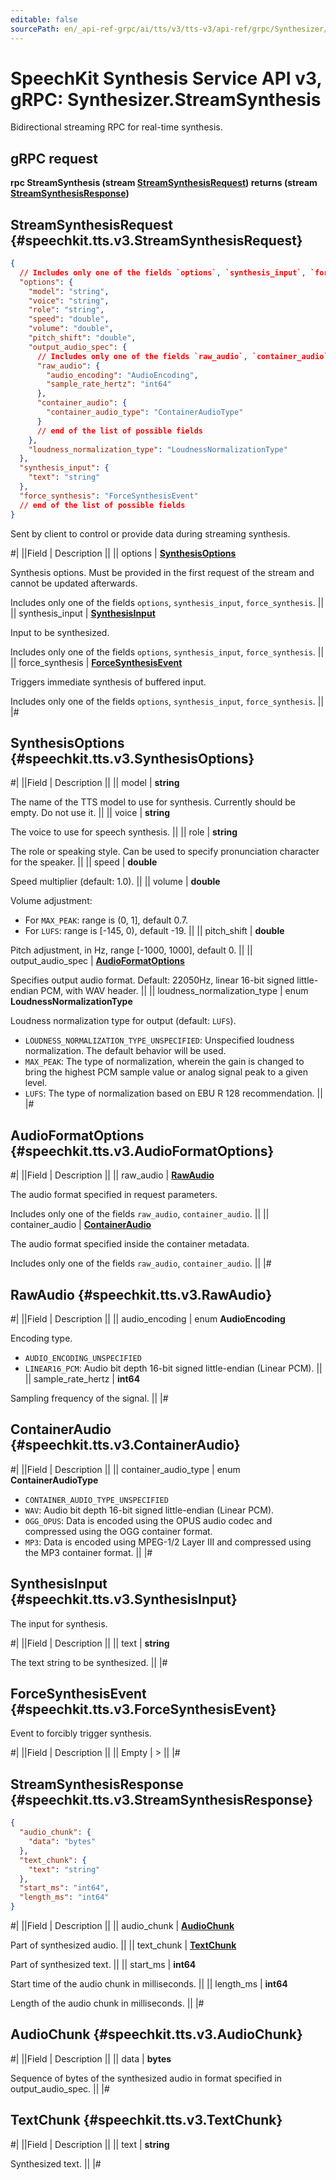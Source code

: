 ```yaml
---
editable: false
sourcePath: en/_api-ref-grpc/ai/tts/v3/tts-v3/api-ref/grpc/Synthesizer/streamSynthesis.md
---
```


# SpeechKit Synthesis Service API v3, gRPC: Synthesizer.StreamSynthesis

Bidirectional streaming RPC for real-time synthesis.

## gRPC request

**rpc StreamSynthesis (stream [StreamSynthesisRequest](#speechkit.tts.v3.StreamSynthesisRequest)) returns (stream [StreamSynthesisResponse](#speechkit.tts.v3.StreamSynthesisResponse))**

## StreamSynthesisRequest {#speechkit.tts.v3.StreamSynthesisRequest}

```json
{
  // Includes only one of the fields `options`, `synthesis_input`, `force_synthesis`
  "options": {
    "model": "string",
    "voice": "string",
    "role": "string",
    "speed": "double",
    "volume": "double",
    "pitch_shift": "double",
    "output_audio_spec": {
      // Includes only one of the fields `raw_audio`, `container_audio`
      "raw_audio": {
        "audio_encoding": "AudioEncoding",
        "sample_rate_hertz": "int64"
      },
      "container_audio": {
        "container_audio_type": "ContainerAudioType"
      }
      // end of the list of possible fields
    },
    "loudness_normalization_type": "LoudnessNormalizationType"
  },
  "synthesis_input": {
    "text": "string"
  },
  "force_synthesis": "ForceSynthesisEvent"
  // end of the list of possible fields
}
```

Sent by client to control or provide data during streaming synthesis.

#|
||Field | Description ||
|| options | **[SynthesisOptions](#speechkit.tts.v3.SynthesisOptions)**

Synthesis options. Must be provided in the first request of the stream and cannot be updated afterwards.

Includes only one of the fields `options`, `synthesis_input`, `force_synthesis`. ||
|| synthesis_input | **[SynthesisInput](#speechkit.tts.v3.SynthesisInput)**

Input to be synthesized.

Includes only one of the fields `options`, `synthesis_input`, `force_synthesis`. ||
|| force_synthesis | **[ForceSynthesisEvent](#speechkit.tts.v3.ForceSynthesisEvent)**

Triggers immediate synthesis of buffered input.

Includes only one of the fields `options`, `synthesis_input`, `force_synthesis`. ||
|#

## SynthesisOptions {#speechkit.tts.v3.SynthesisOptions}

#|
||Field | Description ||
|| model | **string**

The name of the TTS model to use for synthesis. Currently should be empty. Do not use it. ||
|| voice | **string**

The voice to use for speech synthesis. ||
|| role | **string**

The role or speaking style. Can be used to specify pronunciation character for the speaker. ||
|| speed | **double**

Speed multiplier (default: 1.0). ||
|| volume | **double**

Volume adjustment:
* For `MAX_PEAK`: range is (0, 1], default 0.7.
* For `LUFS`: range is [-145, 0), default -19. ||
|| pitch_shift | **double**

Pitch adjustment, in Hz, range [-1000, 1000], default 0. ||
|| output_audio_spec | **[AudioFormatOptions](#speechkit.tts.v3.AudioFormatOptions)**

Specifies output audio format. Default: 22050Hz, linear 16-bit signed little-endian PCM, with WAV header. ||
|| loudness_normalization_type | enum **LoudnessNormalizationType**

Loudness normalization type for output (default: `LUFS`).

- `LOUDNESS_NORMALIZATION_TYPE_UNSPECIFIED`: Unspecified loudness normalization. The default behavior will be used.
- `MAX_PEAK`: The type of normalization, wherein the gain is changed to bring the highest PCM sample value or analog signal peak to a given level.
- `LUFS`: The type of normalization based on EBU R 128 recommendation. ||
|#

## AudioFormatOptions {#speechkit.tts.v3.AudioFormatOptions}

#|
||Field | Description ||
|| raw_audio | **[RawAudio](#speechkit.tts.v3.RawAudio)**

The audio format specified in request parameters.

Includes only one of the fields `raw_audio`, `container_audio`. ||
|| container_audio | **[ContainerAudio](#speechkit.tts.v3.ContainerAudio)**

The audio format specified inside the container metadata.

Includes only one of the fields `raw_audio`, `container_audio`. ||
|#

## RawAudio {#speechkit.tts.v3.RawAudio}

#|
||Field | Description ||
|| audio_encoding | enum **AudioEncoding**

Encoding type.

- `AUDIO_ENCODING_UNSPECIFIED`
- `LINEAR16_PCM`: Audio bit depth 16-bit signed little-endian (Linear PCM). ||
|| sample_rate_hertz | **int64**

Sampling frequency of the signal. ||
|#

## ContainerAudio {#speechkit.tts.v3.ContainerAudio}

#|
||Field | Description ||
|| container_audio_type | enum **ContainerAudioType**

- `CONTAINER_AUDIO_TYPE_UNSPECIFIED`
- `WAV`: Audio bit depth 16-bit signed little-endian (Linear PCM).
- `OGG_OPUS`: Data is encoded using the OPUS audio codec and compressed using the OGG container format.
- `MP3`: Data is encoded using MPEG-1/2 Layer III and compressed using the MP3 container format. ||
|#

## SynthesisInput {#speechkit.tts.v3.SynthesisInput}

The input for synthesis.

#|
||Field | Description ||
|| text | **string**

The text string to be synthesized. ||
|#

## ForceSynthesisEvent {#speechkit.tts.v3.ForceSynthesisEvent}

Event to forcibly trigger synthesis.

#|
||Field | Description ||
|| Empty | > ||
|#

## StreamSynthesisResponse {#speechkit.tts.v3.StreamSynthesisResponse}

```json
{
  "audio_chunk": {
    "data": "bytes"
  },
  "text_chunk": {
    "text": "string"
  },
  "start_ms": "int64",
  "length_ms": "int64"
}
```

#|
||Field | Description ||
|| audio_chunk | **[AudioChunk](#speechkit.tts.v3.AudioChunk)**

Part of synthesized audio. ||
|| text_chunk | **[TextChunk](#speechkit.tts.v3.TextChunk)**

Part of synthesized text. ||
|| start_ms | **int64**

Start time of the audio chunk in milliseconds. ||
|| length_ms | **int64**

Length of the audio chunk in milliseconds. ||
|#

## AudioChunk {#speechkit.tts.v3.AudioChunk}

#|
||Field | Description ||
|| data | **bytes**

Sequence of bytes of the synthesized audio in format specified in output_audio_spec. ||
|#

## TextChunk {#speechkit.tts.v3.TextChunk}

#|
||Field | Description ||
|| text | **string**

Synthesized text. ||
|#
